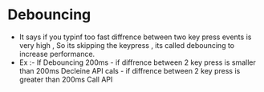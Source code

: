 # Debouncing
  - It says if you typinf too fast diffrence between two key press events is very high , So its
    skipping the keypress , its called debouncing  to increase performance.
  - Ex :- If Debouncing 200ms
          - if diffrence between 2 key press is smaller than 200ms Decleine API cals
          - if diffrence between 2 key press is greater than 200ms Call API